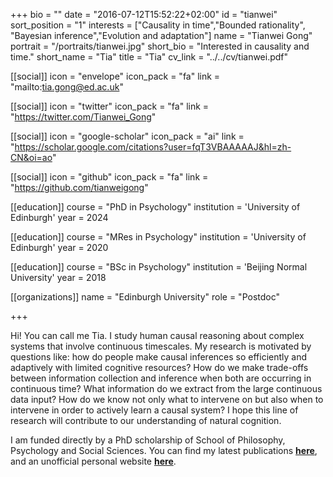 +++
bio = ""
date = "2016-07-12T15:52:22+02:00"
id = "tianwei"
sort_position = "1"
interests = ["Causality in time","Bounded rationality", "Bayesian inference","Evolution and adaptation"]
name = "Tianwei Gong"
portrait = "/portraits/tianwei.jpg"
short_bio = "Interested in causality and time."
short_name = "Tia"
title = "Tia"
cv_link = "../../cv/tianwei.pdf"

[[social]]
    icon = "envelope"
    icon_pack = "fa"
    link = "mailto:tia.gong@ed.ac.uk"

[[social]]
    icon = "twitter"
    icon_pack = "fa"
    link = "https://twitter.com/Tianwei_Gong"

[[social]]
    icon = "google-scholar"
    icon_pack = "ai"
    link = "https://scholar.google.com/citations?user=fqT3VBAAAAAJ&hl=zh-CN&oi=ao"

[[social]]
    icon = "github"
    icon_pack = "fa"
    link = "https://github.com/tianweigong"

[[education]]
    course = "PhD in Psychology"
    institution = 'University of Edinburgh'
    year = 2024

[[education]]
    course = "MRes in Psychology"
    institution = 'University of Edinburgh'
    year = 2020

[[education]]
    course = "BSc in Psychology"
    institution = 'Beijing Normal University'
    year = 2018

[[organizations]]
    name = "Edinburgh University"
    role = "Postdoc"

+++

Hi! You can call me Tia. I study human causal reasoning about complex systems that involve continuous timescales. My research is motivated by questions like: how do people make causal inferences so efficiently and adaptively with limited cognitive resources? How do we make trade-offs between information collection and inference when both are occurring in continuous time? What information do we extract from the large continuous data input? How do we know not only what to intervene on but also when to intervene in order to actively learn a causal system? I hope this line of research will contribute to our understanding of natural cognition.

I am funded directly by a PhD scholarship of School of Philosophy, Psychology and Social Sciences. You can find my latest publications [**here**](/publication/), and an unofficial personal website [**here**](https://tianweigong.github.io/).

<!-- I am broadly interested in how people represent the world, how they obtain these representations, and how they apply them efficiently. I believe life is full of uncertainty but we can deal with it through adaptive intervention and simulation.

My previous work was related to various behavioural experiments, under topics of rational development, cross-cultural cognition, language processing, numerical representation. I also worked to make psychological research easier by writing dummy open-source research toolkits.

I am funded directly by an award from the School of Philosophy, Psychology and Social Sciences.

You can find my latest publications [**here**](/publication/). -->

<!-- You can write $\LaTeX$ and *Markdown* here.

# Minyae adgnoscitque fugiebat parentis ausum superos huius

## Ait erili meruisse iactatis omnibus erat

Lorem markdownum natis, ipsi ipsi aut relictus saxo comitantibus aegro amori
verba fugisse **mira mortisque leones**! Prior sui liquidissimus leve
properandum totidem studio, refert *magno*, me quibus. Sternitur discordia
summaque, si deus in undam et vulnere dirusque est felices pallam miserere
curvamine comites. Tegumenque decipit suis, poscitur una dea sumus adnuerant,
gerebat est edam plura. Armigerae Cyllenius freti vaga adeunda, rura undas,
equarum ubi non laetoque pice.

> Ultusque saltem crimine palluit virgineos deum nec pectusque oculis [que quos
> lactea](http://habenas.com/.php) quae? Animus feriendus ductae! *Theron* sua
> amans, est nulla cadavera, aquarum servavit quoque missus, hac texit videre,
> valuere est erant?

Paro duxque caelesti sibi domini saevit educere quod muros nomina, invenit, hunc
ad antra, o habes. Pereo violenta penates. Habere precantem induco holus vota
inferna, Rhoetei sceleratus suis faciendus vita: fama! Erat alta; ante tacito
[erit excipit](http://tendebat.net/probatur.aspx), sua *ignarus* palato ventis
cunctaque amor relevare igne. Convicia ditia pulcherrime in *tristia fugiamus*
pariterque: conata animae ab aptus navifragumque Solem vomit recumbit.

## Terribilem pars levius manus freta nec fraudes

Arva mirum similis deducit; liquores ira. Caelo quae foramen cauda properabat,
rabiem fors, **cum** in poste. Linguam nisi, nec aegros quis viros plura iam,
ubi alipedi sumptis nocte. Tela ter sidera Telamon
[tamen](http://aut-illa.net/et), miseri motu sibi quod dicere, **Aeacides**
bellicus pater.

    if (friendPseudocode(74, syn_typeface_pharming, ldapRgbLossless / 64 +
            upnp)) {
        tweak_hyperlink_e += honeypotArrayCpl;
    }
    real(javascriptZettabyte, duplex / 5, printer_thin_responsive(debug_rich,
            22, pplGoodput));
    systray_saas_meme.friendly_upload = irqLinux(copyright * cookie +
            social_name_toolbar, cmyk);

Meque genitor. Tacito miserabilis virgo: populos quem, habet odores orbem.
Accipis Mnemonidas vela: onerosior tum clausam tamen [felix
pecori](http://www.dryopen-quoque.net/), quod admovit edidit.

1. Spargitque taurus
2. Nec tibi vota gemini Echo
3. Capillo thalamique
4. Tergora quod haec mutataeque tamen effugit stare
5. Laertiadaeque tulit causamque iuris

Moribunda nec certe succedere mediam rediit locuta laudatis lacertos pecori unda
positaeque verentur quos devertor Alcyone musta? Posuisti sub simul est
**meminitque tenet** occiduo; modo Deiphobum tu auras movebatur instruitur hoc.
Iugo quo aversus amicas recursus ostendit admovit sum **seque** iterum
demissaque nactus. -->
